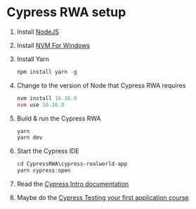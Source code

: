 # Cypress RWA setup

1. Install [NodeJS](https://nodejs.org/en)
1. Install [NVM For Windows](https://github.com/coreybutler/nvm-windows/releases)
1. Install Yarn
    ```Powershell
    npm install yarn -g
    ```
1. Change to the version of Node that Cypress RWA requires
    ```powershell
    nvm install 16.16.0
    nvm use 16.16.0
    ```
1. Build & run the Cypress RWA 
    ```powershell
    yarn
    yarn dev
    ```

1. Start the Cypress IDE
    ```Powershell
    cd CypressRWA\cypress-realworld-app
    yarn cypress:open
    ```


1. Read the [Cypress Intro documentation](https://docs.cypress.io/guides/core-concepts/introduction-to-cypress)
1. Maybe do the [Cypress Testing your first application course](https://learn.cypress.io/testing-your-first-application
)